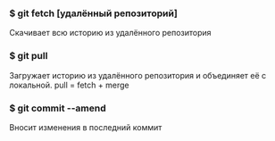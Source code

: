 ### $ git fetch [удалённый репозиторий]

Скачивает всю историю из удалённого репозитория

### $ git pull

Загружает историю из удалённого репозитория и объединяет её с локальной. pull = fetch + merge

### $ git commit --amend

Вносит изменения в последний коммит
